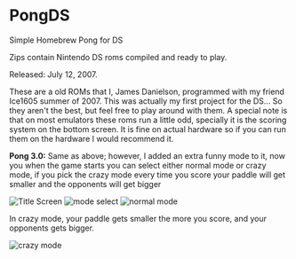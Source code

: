 # PongDS
Simple Homebrew Pong for DS

Zips contain Nintendo DS roms compiled and ready to play.

Released: July 12, 2007.

These are a old ROMs that I, James Danielson, programmed with my friend Ice1605 summer of 2007.  This was actually my first project for the DS...
So they aren't the best, but feel free to play around with them. A special note is that on most emulators these roms run a little odd, specially it is the scoring system on the bottom screen. It is fine on actual hardware so if you can run them on the hardware I would recommend it.

**Pong 3.0:**
Same as above; however, I added an extra funny mode to it, now you when the game starts you can select
either normal mode or crazy mode, if you pick the crazy mode every time you score your paddle will get 
smaller and the opponents will get bigger


![Title Screen](https://raw.githubusercontent.com/geekylink/PongDS/main/screenshots/pong2.1-title.png)
![mode select](https://raw.githubusercontent.com/geekylink/PongDS/main/screenshots/pong3.0-modes.png)
![normal mode](https://raw.githubusercontent.com/geekylink/PongDS/main/screenshots/pong2.1-gameplay.png)

In crazy mode, your paddle gets smaller the more you score, and your opponents gets bigger.

![crazy mode](https://raw.githubusercontent.com/geekylink/PongDS/main/screenshots/pong3.0-crazy-mode.png)
